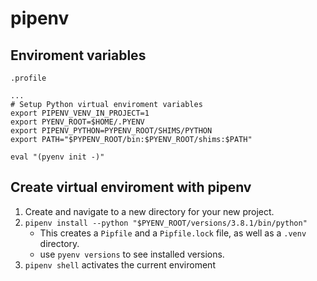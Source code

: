 # pipenv

## Enviroment variables
`.profile`
```
...
# Setup Python virtual enviroment variables
export PIPENV_VENV_IN_PROJECT=1
export PYENV_ROOT=$HOME/.PYENV
export PIPENV_PYTHON=PYPENV_ROOT/SHIMS/PYTHON
export PATH="$PYPENV_ROOT/bin:$PYENV_ROOT/shims:$PATH"

eval "(pyenv init -)"
```

## Create virtual enviroment with pipenv
1. Create and navigate to a new directory for your new project.
1. `pipenv install --python "$PYENV_ROOT/versions/3.8.1/bin/python"`
    - This creates a `Pipfile` and a `Pipfile.lock` file, as well as a `.venv` directory.
    - use `pyenv versions` to see installed versions.
1. `pipenv shell` activates the current enviroment